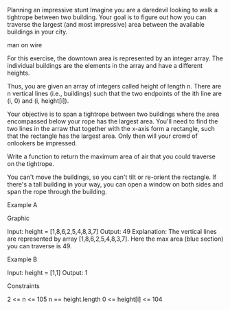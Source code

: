 Planning an impressive stunt
Imagine you are a daredevil looking to walk a tightrope between two building. Your goal is to figure out how you can traverse the largest (and most impressive) area between the available buildings in your city.

man on wire

For this exercise, the downtown area is represented by an integer array. The individual buildings are the elements in the array and have a different heights.

Thus, you are given an array of integers called height of length n. There are n vertical lines (i.e., buildings) such that the two endpoints of the ith line are (i, 0) and (i, height[i]).

Your objective is to span a tightrope between two buildings where the area encompassed below your rope has the largest area. You'll need to find the two lines in the arraw that together with the x-axis form a rectangle, such that the rectangle has the largest area. Only then will your crowd of onlookers be impressed.

Write a function to return the maximum area of air that you could traverse on the tightrope.

You can't move the buildings, so you can't tilt or re-orient the rectangle. If there's a tall building in your way, you can open a window on both sides and span the rope through the building.

Example A

Graphic

Input: height = [1,8,6,2,5,4,8,3,7]
Output: 49
Explanation: The vertical lines are represented by array [1,8,6,2,5,4,8,3,7]. Here the max area (blue section) you can traverse is 49.

Example B

Input: height = [1,1]
Output: 1

Constraints

2 <= n <= 105
n == height.length
0 <= height[i] <= 104